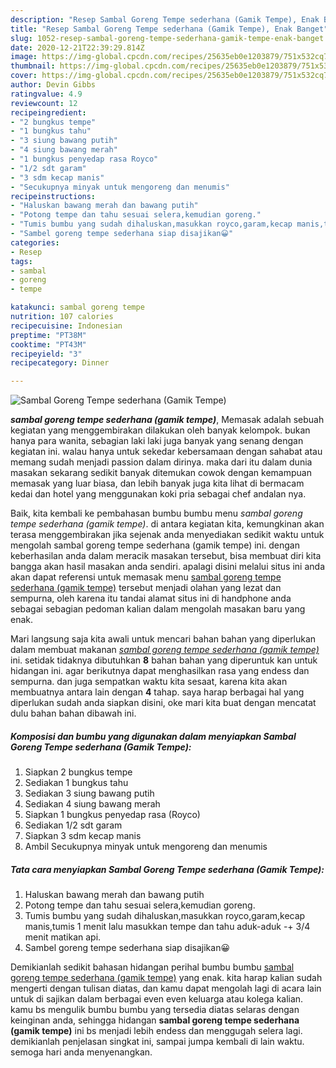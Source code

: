 ```yaml
---
description: "Resep Sambal Goreng Tempe sederhana (Gamik Tempe), Enak Banget"
title: "Resep Sambal Goreng Tempe sederhana (Gamik Tempe), Enak Banget"
slug: 1052-resep-sambal-goreng-tempe-sederhana-gamik-tempe-enak-banget
date: 2020-12-21T22:39:29.814Z
image: https://img-global.cpcdn.com/recipes/25635eb0e1203879/751x532cq70/sambal-goreng-tempe-sederhana-gamik-tempe-foto-resep-utama.jpg
thumbnail: https://img-global.cpcdn.com/recipes/25635eb0e1203879/751x532cq70/sambal-goreng-tempe-sederhana-gamik-tempe-foto-resep-utama.jpg
cover: https://img-global.cpcdn.com/recipes/25635eb0e1203879/751x532cq70/sambal-goreng-tempe-sederhana-gamik-tempe-foto-resep-utama.jpg
author: Devin Gibbs
ratingvalue: 4.9
reviewcount: 12
recipeingredient:
- "2 bungkus tempe"
- "1 bungkus tahu"
- "3 siung bawang putih"
- "4 siung bawang merah"
- "1 bungkus penyedap rasa Royco"
- "1/2 sdt garam"
- "3 sdm kecap manis"
- "Secukupnya minyak untuk mengoreng dan menumis"
recipeinstructions:
- "Haluskan bawang merah dan bawang putih"
- "Potong tempe dan tahu sesuai selera,kemudian goreng."
- "Tumis bumbu yang sudah dihaluskan,masukkan royco,garam,kecap manis,tumis 1 menit lalu masukkan tempe dan tahu aduk-aduk -+ 3/4 menit matikan api."
- "Sambel goreng tempe sederhana siap disajikan😀"
categories:
- Resep
tags:
- sambal
- goreng
- tempe

katakunci: sambal goreng tempe 
nutrition: 107 calories
recipecuisine: Indonesian
preptime: "PT38M"
cooktime: "PT43M"
recipeyield: "3"
recipecategory: Dinner

---
```



![Sambal Goreng Tempe sederhana (Gamik Tempe)](https://img-global.cpcdn.com/recipes/25635eb0e1203879/751x532cq70/sambal-goreng-tempe-sederhana-gamik-tempe-foto-resep-utama.jpg)

<b><i>sambal goreng tempe sederhana (gamik tempe)</i></b>, Memasak adalah sebuah kegiatan yang menggembirakan dilakukan oleh banyak kelompok. bukan hanya para wanita, sebagian laki laki juga banyak yang senang dengan kegiatan ini. walau hanya untuk sekedar kebersamaan dengan sahabat atau memang sudah menjadi passion dalam dirinya. maka dari itu dalam dunia masakan sekarang sedikit banyak ditemukan cowok dengan kemampuan memasak yang luar biasa, dan lebih banyak juga kita lihat di bermacam kedai dan hotel yang menggunakan koki pria sebagai chef andalan nya.

Baik, kita kembali ke pembahasan bumbu bumbu menu <i>sambal goreng tempe sederhana (gamik tempe)</i>. di antara kegiatan kita, kemungkinan akan terasa menggembirakan jika sejenak anda menyediakan sedikit waktu untuk mengolah sambal goreng tempe sederhana (gamik tempe) ini. dengan keberhasilan anda dalam meracik masakan tersebut, bisa membuat diri kita bangga akan hasil masakan anda sendiri. apalagi disini melalui situs ini anda akan dapat referensi untuk memasak menu <u>sambal goreng tempe sederhana (gamik tempe)</u> tersebut menjadi olahan yang lezat dan sempurna, oleh karena itu tandai alamat situs ini di handphone anda sebagai sebagian pedoman kalian dalam mengolah masakan baru yang enak.




Mari langsung saja kita awali untuk mencari bahan bahan yang diperlukan dalam membuat makanan <u><i>sambal goreng tempe sederhana (gamik tempe)</i></u> ini. setidak tidaknya dibutuhkan <b>8</b> bahan bahan yang diperuntuk kan untuk hidangan ini. agar berikutnya dapat menghasilkan rasa yang endess dan sempurna. dan juga sempatkan waktu kita sesaat, karena kita akan membuatnya antara lain dengan <b>4</b> tahap. saya harap berbagai hal yang diperlukan sudah anda siapkan disini, oke mari kita buat dengan mencatat dulu bahan bahan dibawah ini.

<!--inarticleads1-->

##### Komposisi dan bumbu yang digunakan dalam menyiapkan Sambal Goreng Tempe sederhana (Gamik Tempe):

1. Siapkan 2 bungkus tempe
1. Sediakan 1 bungkus tahu
1. Sediakan 3 siung bawang putih
1. Sediakan 4 siung bawang merah
1. Siapkan 1 bungkus penyedap rasa (Royco)
1. Sediakan 1/2 sdt garam
1. Siapkan 3 sdm kecap manis
1. Ambil Secukupnya minyak untuk mengoreng dan menumis




<!--inarticleads2-->

##### Tata cara menyiapkan Sambal Goreng Tempe sederhana (Gamik Tempe):

1. Haluskan bawang merah dan bawang putih
1. Potong tempe dan tahu sesuai selera,kemudian goreng.
1. Tumis bumbu yang sudah dihaluskan,masukkan royco,garam,kecap manis,tumis 1 menit lalu masukkan tempe dan tahu aduk-aduk -+ 3/4 menit matikan api.
1. Sambel goreng tempe sederhana siap disajikan😀




Demikianlah sedikit bahasan hidangan perihal bumbu bumbu <u>sambal goreng tempe sederhana (gamik tempe)</u> yang enak. kita harap kalian sudah mengerti dengan tulisan diatas, dan kamu dapat mengolah lagi di acara lain untuk di sajikan dalam berbagai even even keluarga atau kolega kalian. kamu bs mengulik bumbu bumbu yang tersedia diatas selaras dengan keinginan anda, sehingga hidangan <b>sambal goreng tempe sederhana (gamik tempe)</b> ini bs menjadi lebih endess dan menggugah selera lagi. demikianlah penjelasan singkat ini, sampai jumpa kembali di lain waktu. semoga hari anda menyenangkan.
